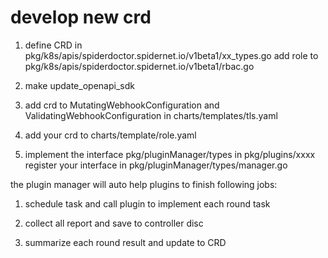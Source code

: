 # develop new crd

1. define CRD in pkg/k8s/apis/spiderdoctor.spidernet.io/v1beta1/xx_types.go
   add role to pkg/k8s/apis/spiderdoctor.spidernet.io/v1beta1/rbac.go

2. make update_openapi_sdk

3. add crd to MutatingWebhookConfiguration and ValidatingWebhookConfiguration in charts/templates/tls.yaml 

4. add your crd to charts/template/role.yaml

5. implement the interface pkg/pluginManager/types in pkg/plugins/xxxx
   register your interface in pkg/pluginManager/types/manager.go

the plugin manager will auto help plugins to finish following jobs:

1. schedule task and call plugin to implement each round task

2. collect all report and save to controller disc

3. summarize each round result and update to CRD
